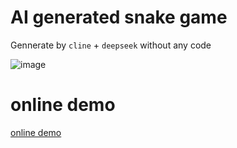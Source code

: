 # AI generated snake game
Gennerate by `cline` + `deepseek`
without any code  

![image](https://github.com/user-attachments/assets/70b71185-0d10-455b-9f14-b82f285c7b6a)

# online demo
[online demo](https://www.congyaqwq.top/snake/index.html)

